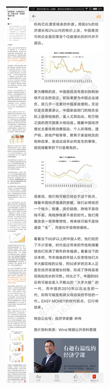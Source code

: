 ![](../../images/2017年07月/HF0715特别推荐：未来挣钱不易、存钱不易，用钱挣钱更不易.jpg)
![](../../images/2017年07月/HF0715特别推荐：未来挣钱不易、存钱不易，用钱挣钱更不易2.jpg)
